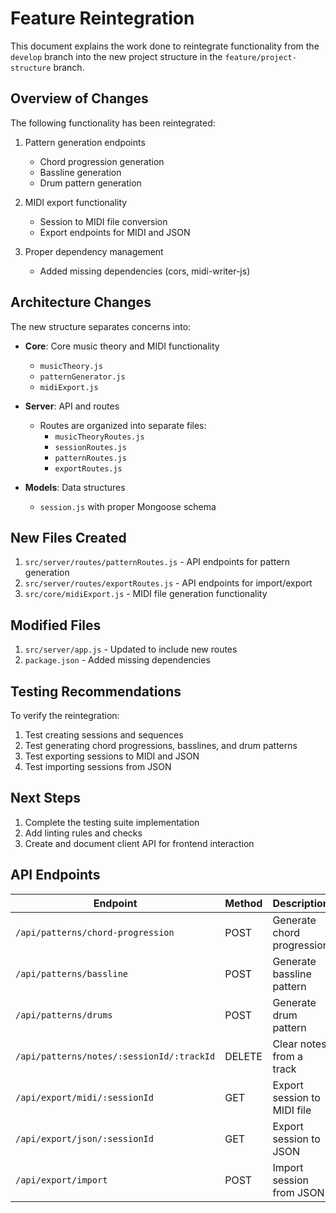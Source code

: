 # Feature Reintegration

This document explains the work done to reintegrate functionality from the `develop` branch into the new project structure in the `feature/project-structure` branch.

## Overview of Changes

The following functionality has been reintegrated:

1. Pattern generation endpoints
   - Chord progression generation
   - Bassline generation
   - Drum pattern generation

2. MIDI export functionality
   - Session to MIDI file conversion
   - Export endpoints for MIDI and JSON

3. Proper dependency management
   - Added missing dependencies (cors, midi-writer-js)

## Architecture Changes

The new structure separates concerns into:

- **Core**: Core music theory and MIDI functionality
  - `musicTheory.js`
  - `patternGenerator.js`
  - `midiExport.js`

- **Server**: API and routes
  - Routes are organized into separate files:
    - `musicTheoryRoutes.js`
    - `sessionRoutes.js` 
    - `patternRoutes.js`
    - `exportRoutes.js`

- **Models**: Data structures
  - `session.js` with proper Mongoose schema

## New Files Created

1. `src/server/routes/patternRoutes.js` - API endpoints for pattern generation
2. `src/server/routes/exportRoutes.js` - API endpoints for import/export
3. `src/core/midiExport.js` - MIDI file generation functionality

## Modified Files

1. `src/server/app.js` - Updated to include new routes
2. `package.json` - Added missing dependencies

## Testing Recommendations

To verify the reintegration:

1. Test creating sessions and sequences
2. Test generating chord progressions, basslines, and drum patterns
3. Test exporting sessions to MIDI and JSON
4. Test importing sessions from JSON

## Next Steps

1. Complete the testing suite implementation
2. Add linting rules and checks
3. Create and document client API for frontend interaction

## API Endpoints

| Endpoint | Method | Description |
|----------|--------|-------------|
| `/api/patterns/chord-progression` | POST | Generate chord progression |
| `/api/patterns/bassline` | POST | Generate bassline pattern |
| `/api/patterns/drums` | POST | Generate drum pattern |
| `/api/patterns/notes/:sessionId/:trackId` | DELETE | Clear notes from a track |
| `/api/export/midi/:sessionId` | GET | Export session to MIDI file |
| `/api/export/json/:sessionId` | GET | Export session to JSON |
| `/api/export/import` | POST | Import session from JSON |
